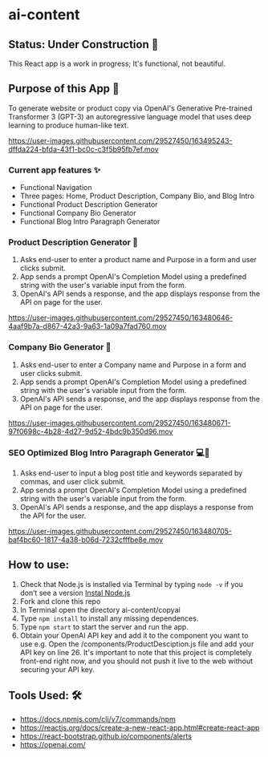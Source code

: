 # ai-content

## Status: Under Construction 🚧

This React app is a work in progress; It's functional, not beautiful. 

## Purpose of this App 🤖

To generate website or product copy via OpenAI's Generative Pre-trained Transformer 3 (GPT-3) an autoregressive language model that uses deep learning to produce human-like text.


https://user-images.githubusercontent.com/29527450/163495243-dffda224-bfda-43f1-bc0c-c3f5b95fb7ef.mov


### Current app features ✨

- Functional Navigation
- Three pages: Home, Product Description, Company Bio, and Blog Intro
- Functional Product Description Generator
- Functional Company Bio Generator
- Functional Blog Intro Paragraph Generator

### Product Description Generator 🛒

1. Asks end-user to enter a product name and Purpose in a form and user clicks submit.
2. App sends a prompt OpenAI's Completion Model using a predefined string with the user's variable input from the form.
3. OpenAI's API sends a response, and the app displays response from the API on page for the user.

https://user-images.githubusercontent.com/29527450/163480646-4aaf9b7a-d867-42a3-9a63-1a09a7fad760.mov



### Company Bio Generator 🛒

1. Asks end-user to enter a Company name and Purpose in a form and user clicks submit.
2. App sends a prompt OpenAI's Completion Model using a predefined string with the user's variable input from the form.
3. OpenAI's API sends a response, and the app displays response from the API on page for the user.

https://user-images.githubusercontent.com/29527450/163480671-97f0698c-4b28-4d27-9d52-4bdc9b350d96.mov


### SEO Optimized Blog Intro Paragraph Generator 💻📝

1. Asks end-user to input a blog post title and keywords separated by commas, and user click submit.
2. App sends a prompt OpenAI's Completion Model using a predefined string with the user's variable input from the form.
3. OpenAI's API sends a response, and the app displays a response from the API for the user.

https://user-images.githubusercontent.com/29527450/163480705-baf4bc60-1817-4a38-b06d-7232cfffbe8e.mov


## How to use: 

1. Check that Node.js is installed via Terminal by typing `node -v` if you don’t see a version [Instal Node.js](https://nodejs.org/en/ )
2. Fork and clone this repo
3. In Terminal open the directory ai-content/copyai 
4. Type `npm install` to install any missing dependences. 
5. Type `npm start` to start the server and run the app. 
6. Obtain your OpenAI API key and add it to the component you want to use e.g. Open the /components/ProductDesciption.js file and add your API key on line 26. It's important to note that this project is completely front-end right now, and you should not push it live to the web without securing your API key. 

## Tools Used: 🛠️

- https://docs.npmjs.com/cli/v7/commands/npm
- https://reactjs.org/docs/create-a-new-react-app.html#create-react-app
- https://react-bootstrap.github.io/components/alerts
- https://openai.com/ 

